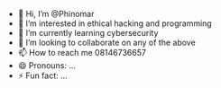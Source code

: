 - 👋 Hi, I’m @Phinomar
- 👀 I’m interested in ethical hacking and programming
- 🌱 I’m currently learning cybersecurity
- 💞️ I’m looking to collaborate on any of the above 
- 📫 How to reach me 08146736657
- 😄 Pronouns: ...
- ⚡ Fun fact: ...

<!---
Phinomar/Phinomar is a ✨ special ✨ repository because its `README.md` (this file) appears on your GitHub profile.
You can click the Preview link to take a look at your changes.
--->
